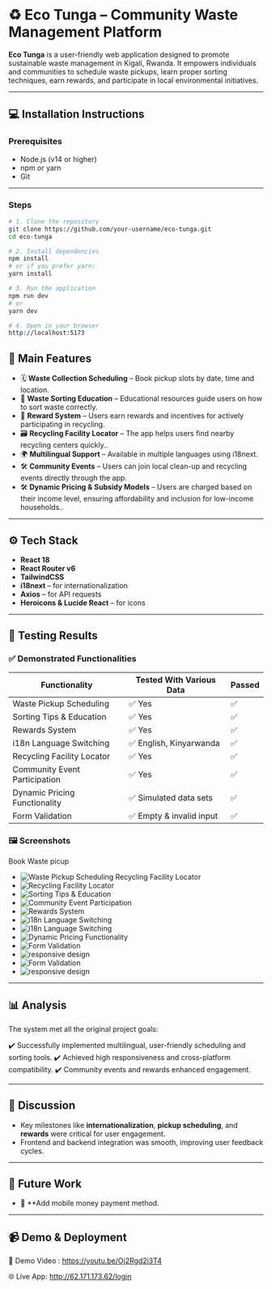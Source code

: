 # ♻️ Eco Tunga – Community Waste Management Platform

**Eco Tunga** is a user-friendly web application designed to promote sustainable waste management in Kigali, Rwanda. It empowers individuals and communities to schedule waste pickups, learn proper sorting techniques, earn rewards, and participate in local environmental initiatives.

---

## 💻 Installation Instructions

### Prerequisites

- Node.js (v14 or higher)
- npm or yarn
- Git

---
### Steps

```bash
# 1. Clone the repository
git clone https://github.com/your-username/eco-tunga.git
cd eco-tunga

# 2. Install dependencies
npm install
# or if you prefer yarn:
yarn install

# 3. Run the application
npm run dev
# or
yarn dev

# 4. Open in your browser
http://localhost:5173
```

## 🌟 Main Features

- 🗓️ **Waste Collection Scheduling** – Book pickup slots by date, time and location.
- 🧠 **Waste Sorting Education** – Educational resources guide users on how to sort waste correctly.
- 🎁 **Reward System** –  Users earn rewards and incentives for actively participating in recycling.
- 🗃️ **Recycling Facility Locator** – The app helps users find nearby recycling centers quickly..
- 🌍 **Multilingual Support** – Available in multiple languages using i18next.
- 🛠️ **Community Events** – Users can join local clean-up and recycling events directly through the app.
- 🛠️ **Dynamic Pricing & Subsidy Models** –  Users are charged based on their income level, ensuring affordability and inclusion for low-income households..

---

## ⚙️ Tech Stack

- **React 18**
- **React Router v6**
- **TailwindCSS**
- **i18next** – for internationalization
- **Axios** – for API requests
- **Heroicons & Lucide React** – for icons

---

## 🧪 Testing Results

### ✅ Demonstrated Functionalities

| Functionality                     | Tested With Various Data | Passed |
|----------------------------------|---------------------------|--------|
| Waste Pickup Scheduling          | ✅ Yes                    | ✅     |
| Sorting Tips & Education         | ✅ Yes                    | ✅     |
| Rewards System                   | ✅ Yes                    | ✅     |
| i18n Language Switching          | ✅ English, Kinyarwanda   | ✅     |
| Recycling Facility Locator       | ✅ Yes                    | ✅     |
| Community Event Participation    | ✅ Yes                    | ✅     |
| Dynamic Pricing Functionality    | ✅ Simulated data sets     | ✅     |
| Form Validation                  | ✅ Empty & invalid input  | ✅     |


### 🖼️ Screenshots

  Book Waste picup 
- ![Waste Pickup Scheduling](https://github.com/angeiradu/EcoTunfga_-Platform/blob/main/ecotunga_frontend/src/assets/bookwastepickup.png)
   Recycling Facility Locator
- ![Recycling Facility Locator](https://github.com/angeiradu/EcoTunfga_-Platform/blob/main/ecotunga_frontend/src/assets/recylingbooking.png)
- ![Sorting Tips & Education](https://github.com/angeiradu/EcoTunfga_-Platform/blob/main/ecotunga_frontend/src/assets/educationmaterials.png)
- ![Community Event Participation](https://github.com/angeiradu/EcoTunfga_-Platform/blob/main/ecotunga_frontend/src/assets/communityevent.png)
- ![Rewards System](https://github.com/angeiradu/EcoTunfga_-Platform/blob/main/ecotunga_frontend/src/assets/recyclingpoint.png)
- ![i18n Language Switching](https://github.com/angeiradu/EcoTunfga_-Platform/blob/main/ecotunga_frontend/src/assets/french.png)
- ![i18n Language Switching](https://github.com/angeiradu/EcoTunfga_-Platform/blob/main/ecotunga_frontend/src/assets/kinyarwanda.png)
- ![Dynamic Pricing Functionality](assets/recyclingpoint.png)
- ![Form Validation](assets/recyclingbooking.png)
- ![responsive design](assets/kinyarwanda.png)
- ![Form Validation](assets/french.png)
- ![responsive design](assets/responsivedesign.png)

---

## 📊 Analysis

The system met  all the original project goals:

✔️ Successfully implemented multilingual, user-friendly scheduling and sorting tools.
✔️ Achieved high responsiveness and cross-platform compatibility.
✔️ Community events and rewards enhanced engagement.
  
---

## 💬 Discussion

- Key milestones like **internationalization**, **pickup scheduling**, and **rewards** were critical for user engagement.
- Frontend and backend integration was smooth, improving user feedback cycles.
---

## 🌱 Future Work

- 📲 **Add mobile money payment method.

---

## 📹 Demo & Deployment

🎥 Demo Video : https://youtu.be/Oj2Rgd2i3T4

🌐 Live App: http://62.171.173.62/login
